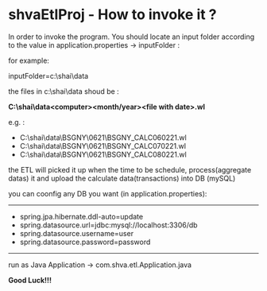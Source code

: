 # shvaEtlProj - How to invoke it ?

In order to invoke the program. You should locate an input folder according to the value in application.properties -> inputFolder :

for example:

inputFolder=c:\shai\data

the files in c:\shai\data shoud be :

**C:\shai\data\<computer>\<month/year>\<file with date>.wl**

e.g. :
- C:\shai\data\BSGNY\0621\BSGNY_CALC060221.wl
- C:\shai\data\BSGNY\0621\BSGNY_CALC070221.wl
- C:\shai\data\BSGNY\0621\BSGNY_CALC080221.wl

the ETL will picked it up  when the time to be schedule, process(aggregate datas) it and upload the calculate data(transactions) into DB (mySQL)

you can coonfig any DB you want (in application.properties):
***
- spring.jpa.hibernate.ddl-auto=update
- spring.datasource.url=jdbc:mysql://localhost:3306/db
- spring.datasource.username=user
- spring.datasource.password=password
***


run as Java Application -> com.shva.etl.Application.java

**Good Luck!!!**
